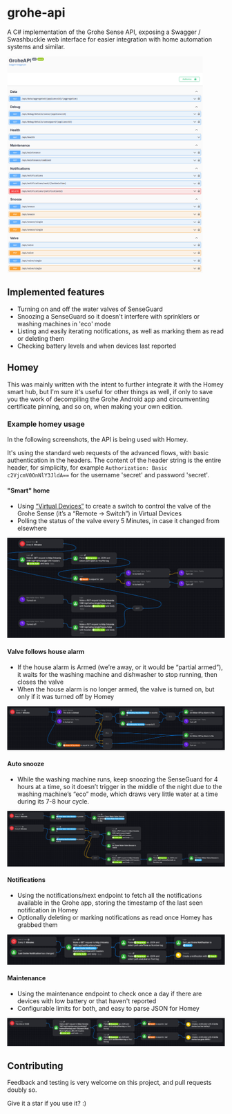 

# grohe-api
A C# implementation of the Grohe Sense API, exposing a Swagger / Swashbuckle web interface for easier integration with home automation systems and similar.

<a href="images/swagger.png"><img src="images/swagger.png" height="500" alt="Screenshot" /></a>

## Implemented features
* Turning on and off the water valves of SenseGuard
* Snoozing a SenseGuard so it doesn't interfere with sprinklers or washing machines in 'eco' mode
* Listing and easily iterating notifications, as well as marking them as read or deleting them
* Checking battery levels and when devices last reported

## Homey
This was mainly written with the intent to further integrate it with the Homey smart hub, but I'm sure it's useful for other things as well, if only to save you the work of decompiling the Grohe Android app and circumventing certificate pinning, and so on, when making your own edition.

### Example homey usage
In the following screenshots, the API is being used with Homey.

It's using the standard web requests of the advanced flows, with basic authentication in the headers. The content of the header string is the entire header, for simplicity, for example ```Authorization: Basic c2VjcmV0OnNlY3JldA==``` for the username 'secret' and password 'secret'.

#### "Smart" home
* Using <a href="https://homey.app/en-us/app/com.arjankranenburg.virtual/Virtual-Devices/">“Virtual Devices”</a> to create a switch to control the valve of the Grohe Sense (it’s a “Remote → Switch”) in Virtual Devices
* Polling the status of the valve every 5 Minutes, in case it changed from elsewhere

<a href="images/homey-valve.png"><img src="images/homey-valve.png" alt="Screenshot" /></a>

#### Valve follows house alarm
* If the house alarm is Armed (we’re away, or it would be “partial armed”), it waits for the washing machine and dishwasher to stop running, then closes the valve
* When the house alarm is no longer armed, the valve is turned on, but only if it was turned off by Homey

<a href="images/homey-water_shutoff.png"><img src="images/homey-water_shutoff.png" alt="Screenshot" /></a>

#### Auto snooze
* While the washing machine runs, keep snoozing the SenseGuard for 4 hours at a time, so it doesn’t trigger in the middle of the night due to the washing machine’s “eco” mode, which draws very little water at a time during its 7-8 hour cycle.

<a href="images/homey-snooze.png"><img src="images/homey-snooze.png" alt="Screenshot" /></a>

#### Notifications
* Using the notifications/next endpoint to fetch all the notifications available in the Grohe app, storing the timestamp of the last seen notification in Homey
* Optionally deleting or marking notifications as read once Homey has grabbed them

<a href="images/homey-notifications.png"><img src="images/homey-notifications.png" alt="Screenshot" /></a>

#### Maintenance
* Using the maintenance endpoint to check once a day if there are devices with low battery or that haven't reported
* Configurable limits for both, and easy to parse JSON for Homey

<a href="images/homey-device_warnings.png"><img src="images/homey-device_warnings.png" alt="Screenshot" /></a>

## Contributing
Feedback and testing is very welcome on this project, and pull requests doubly so.

Give it a star if you use it? :)
